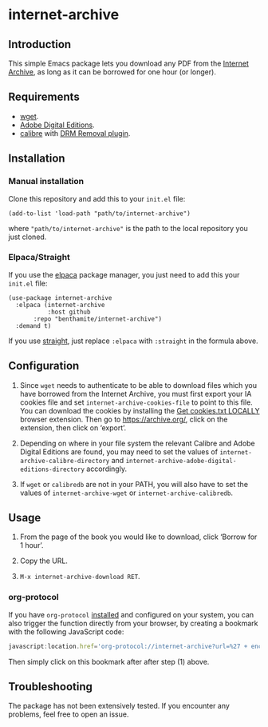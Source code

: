 # internet-archive

## Introduction

This simple Emacs package lets you download any PDF from the [Internet Archive](https://archive.org/), as long as it can be borrowed for one hour (or longer).

## Requirements

- [wget](https://www.gnu.org/software/wget/).
- [Adobe Digital Editions](https://www.adobe.com/solutions/ebook/digital-editions.html).
- [calibre](https://calibre-ebook.com/) with [DRM Removal plugin](https://www.epubor.com/calibre-drm-removal-plugins.html).

## Installation

### Manual installation

Clone this repository and add this to your `init.el` file:

``` emacs-lisp
(add-to-list 'load-path "path/to/internet-archive")
```

where `"path/to/internet-archive"` is the path to the local repository you just cloned.

### Elpaca/Straight

If you use the [elpaca](https://github.com/progfolio/elpaca) package manager, you just need to add this your `init.el` file:

``` emacs-lisp
(use-package internet-archive
  :elpaca (internet-archive
           :host github
	   :repo "benthamite/internet-archive")
  :demand t)
```

If you use [straight](https://github.com/radian-software/straight.el), just replace `:elpaca` with `:straight` in the formula above.

## Configuration

1. Since `wget` needs to authenticate to be able to download files which you have borrowed from the Internet Archive, you must first export your IA cookies file and set `internet-archive-cookies-file` to point to this file. You can download the cookies by installing the [Get cookies.txt LOCALLY](https://github.com/kairi003/Get-cookies.txt-LOCALLY) browser extension. Then go to https://archive.org/, click on the extension, then click on ‘export’.

2. Depending on where in your file system the relevant Calibre and Adobe Digital Editions are found, you may need to set the values of `internet-archive-calibre-directory` and `internet-archive-adobe-digital-editions-directory` accordingly.

3. If `wget` or `calibredb` are not in your PATH, you will also have to set the values of `internet-archive-wget` or `internet-archive-calibredb`.

## Usage

1. From the page of the book you would like to download, click ‘Borrow for 1 hour’.

2. Copy the URL.

3. `M-x internet-archive-download RET`.

### org-protocol

If you have `org-protocol` [installed](https://www.orgroam.com/manual.html#Installation-_00281_0029) and configured on your system, you can also trigger the function directly from your browser, by creating a bookmark with the following JavaScript code:

``` javascript
javascript:location.href='org-protocol://internet-archive?url=%27 + encodeURIComponent(location.href);
```

Then simply click on this bookmark after after step (1) above.

## Troubleshooting

The package has not been extensively tested. If you encounter any problems, feel free to open an issue.
